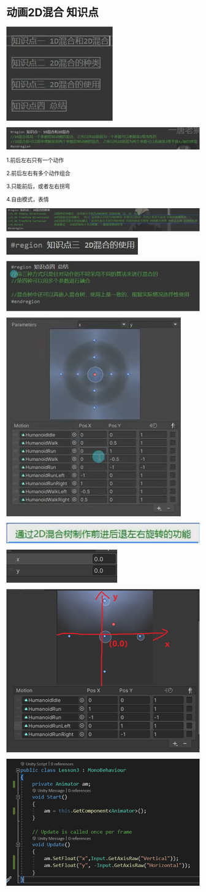 # 动画2D混合 知识点

![4310cb1c440bea39e292d87dab9a9038.png](image/4310cb1c440bea39e292d87dab9a9038.png)

![32e75802ac0f8b24a26ddd1b1d42f7dd.png](image/32e75802ac0f8b24a26ddd1b1d42f7dd.png)

1.前后左右只有一个动作

2.前后左右有多个动作组合

3.只能前后，或者左右拐弯

4.自由模式，表情

![9637f2b6b28df2b5fd5d036d24bb44fc.png](image/9637f2b6b28df2b5fd5d036d24bb44fc.png)

![b1c2aca3236281f357de92f9268f8a19.png](image/b1c2aca3236281f357de92f9268f8a19.png)

![3d9650d819d64175014871ace60e4731.png](image/3d9650d819d64175014871ace60e4731.png)

![1c4fa7bfd066b2432b8bf21c7f150678.png](image/1c4fa7bfd066b2432b8bf21c7f150678.png)

![968fdc5e27e8b7c97cc4e70d68cb9f53.png](image/968fdc5e27e8b7c97cc4e70d68cb9f53.png)

![7aaecf00204af0c403ff6ac326274c7c.png](image/7aaecf00204af0c403ff6ac326274c7c.png)

![3a4b6fa69071def6df2d7f85b1daf1c9.png](image/3a4b6fa69071def6df2d7f85b1daf1c9.png)

![ff2ce483704e673bfd177418fc3c9d51.png](image/ff2ce483704e673bfd177418fc3c9d51.png)
